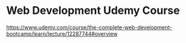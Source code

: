 # Web Development Udemy Course

https://www.udemy.com/course/the-complete-web-development-bootcamp/learn/lecture/12287744#overview

